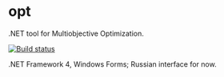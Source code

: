 opt
===

.NET tool for Multiobjective Optimization.

[![Build status](https://ci.appveyor.com/api/projects/status/k2ojwxeumt88b4xg)](https://ci.appveyor.com/project/tsimafei-markhel/opt)

.NET Framework 4, Windows Forms; Russian interface for now.
